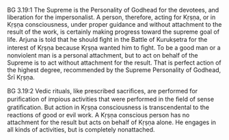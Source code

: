 BG 3.19:1	The Supreme is the Personality of Godhead for the devotees, and liberation for the impersonalist. A person, therefore, acting for Kṛṣṇa, or in Kṛṣṇa consciousness, under proper guidance and without attachment to the result of the work, is certainly making progress toward the supreme goal of life. Arjuna is told that he should ﬁght in the Battle of Kurukṣetra for the interest of Kṛṣṇa because Kṛṣṇa wanted him to ﬁght. To be a good man or a nonviolent man is a personal attachment, but to act on behalf of the Supreme is to act without attachment for the result. That is perfect action of the highest degree, recommended by the Supreme Personality of Godhead, Śrī Kṛṣṇa.

BG 3.19:2	Vedic rituals, like prescribed sacriﬁces, are performed for puriﬁcation of impious activities that were performed in the ﬁeld of sense gratiﬁcation. But action in Kṛṣṇa consciousness is transcendental to the reactions of good or evil work. A Kṛṣṇa conscious person has no attachment for the result but acts on behalf of Kṛṣṇa alone. He engages in all kinds of activities, but is completely nonattached.